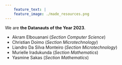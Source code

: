 ```yaml
---
    feature_text: |
    feature_image: ./made_resources.png
---
```


 We are **the Datanauts of the Year 2023**. 
 * Akram Elbouanani (*Section Computer Science*)
 * Christian Doimo (*Section Microtechnology*)
 * Liandro Da Silva Monteiro (*Section Microtechnology*)
 * Murielle Iradukunda (*Section Mathematics*)
 * Yasmine Sakas (*Section Mathematics*)
